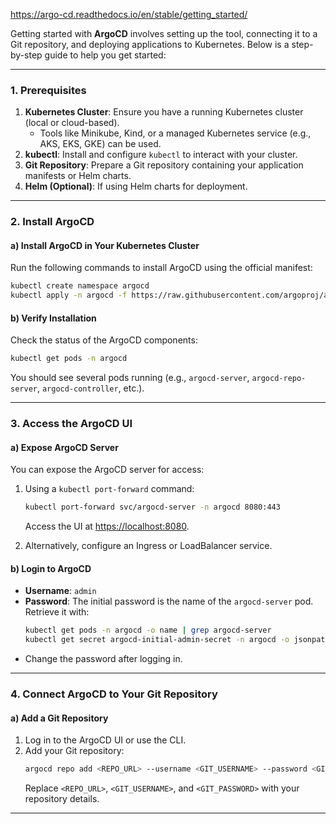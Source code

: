 https://argo-cd.readthedocs.io/en/stable/getting_started/

Getting started with **ArgoCD** involves setting up the tool, connecting it to a Git repository, and deploying applications to Kubernetes. Below is a step-by-step guide to help you get started:

---

### **1. Prerequisites**
1. **Kubernetes Cluster**: Ensure you have a running Kubernetes cluster (local or cloud-based).
   - Tools like Minikube, Kind, or a managed Kubernetes service (e.g., AKS, EKS, GKE) can be used.
2. **kubectl**: Install and configure `kubectl` to interact with your cluster.
3. **Git Repository**: Prepare a Git repository containing your application manifests or Helm charts.
4. **Helm (Optional)**: If using Helm charts for deployment.

---

### **2. Install ArgoCD**

#### a) Install ArgoCD in Your Kubernetes Cluster
Run the following commands to install ArgoCD using the official manifest:

```bash
kubectl create namespace argocd
kubectl apply -n argocd -f https://raw.githubusercontent.com/argoproj/argo-cd/stable/manifests/install.yaml
```

#### b) Verify Installation
Check the status of the ArgoCD components:
```bash
kubectl get pods -n argocd
```

You should see several pods running (e.g., `argocd-server`, `argocd-repo-server`, `argocd-controller`, etc.).

---

### **3. Access the ArgoCD UI**

#### a) Expose ArgoCD Server
You can expose the ArgoCD server for access:
1. Using a `kubectl port-forward` command:
   ```bash
   kubectl port-forward svc/argocd-server -n argocd 8080:443
   ```
   Access the UI at [https://localhost:8080](https://localhost:8080).

2. Alternatively, configure an Ingress or LoadBalancer service.

#### b) Login to ArgoCD
- **Username**: `admin`
- **Password**: The initial password is the name of the `argocd-server` pod. Retrieve it with:
  ```bash
  kubectl get pods -n argocd -o name | grep argocd-server
  kubectl get secret argocd-initial-admin-secret -n argocd -o jsonpath="{.data.password}" | base64 -d
  ```
- Change the password after logging in.

---

### **4. Connect ArgoCD to Your Git Repository**

#### a) Add a Git Repository
1. Log in to the ArgoCD UI or use the CLI.
2. Add your Git repository:
   ```bash
   argocd repo add <REPO_URL> --username <GIT_USERNAME> --password <GIT_PASSWORD>
   ```
   Replace `<REPO_URL>`, `<GIT_USERNAME>`, and `<GIT_PASSWORD>` with your repository details.

---


